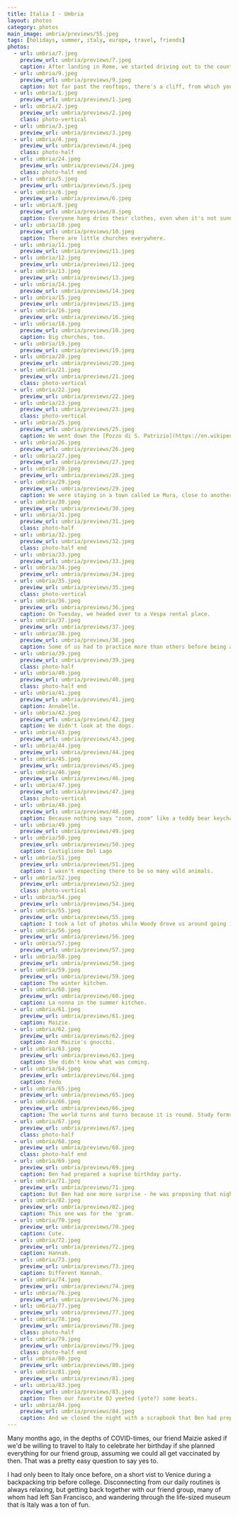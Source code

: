 ```yaml
---
title: Italia I - Umbria
layout: photos
category: photos
main_image: umbria/previews/55.jpeg
tags: [holidays, summer, italy, europe, travel, friends]
photos:
  - url: umbria/7.jpeg
    preview_url: umbria/previews/7.jpeg
    caption: After landing in Rome, we started driving out to the countryside. On our way, I did some spontaneous research and decided to stop at a town called [Orvieto](https://en.wikipedia.org/wiki/Orvieto). The city is an old fortress built atop a mountain, which makes for great views of the surrounding area.
  - url: umbria/9.jpeg
    preview_url: umbria/previews/9.jpeg
    caption: Not far past the rooftops, there's a cliff, from which you can see the valley and hills below.
  - url: umbria/1.jpeg
    preview_url: umbria/previews/1.jpeg
  - url: umbria/2.jpeg
    preview_url: umbria/previews/2.jpeg
    class: photo-vertical
  - url: umbria/3.jpeg
    preview_url: umbria/previews/3.jpeg
  - url: umbria/4.jpeg
    preview_url: umbria/previews/4.jpeg
    class: photo-half
  - url: umbria/24.jpeg
    preview_url: umbria/previews/24.jpeg
    class: photo-half end
  - url: umbria/5.jpeg
    preview_url: umbria/previews/5.jpeg
  - url: umbria/6.jpeg
    preview_url: umbria/previews/6.jpeg
  - url: umbria/8.jpeg
    preview_url: umbria/previews/8.jpeg
    caption: Everyone hang dries their clothes, even when it's not sunny out.
  - url: umbria/10.jpeg
    preview_url: umbria/previews/10.jpeg
    caption: There are little churches everywhere.
  - url: umbria/11.jpeg
    preview_url: umbria/previews/11.jpeg
  - url: umbria/12.jpeg
    preview_url: umbria/previews/12.jpeg
  - url: umbria/13.jpeg
    preview_url: umbria/previews/13.jpeg
  - url: umbria/14.jpeg
    preview_url: umbria/previews/14.jpeg
  - url: umbria/15.jpeg
    preview_url: umbria/previews/15.jpeg
  - url: umbria/16.jpeg
    preview_url: umbria/previews/16.jpeg
  - url: umbria/18.jpeg
    preview_url: umbria/previews/18.jpeg
    caption: Big churches, too.
  - url: umbria/19.jpeg
    preview_url: umbria/previews/19.jpeg
  - url: umbria/20.jpeg
    preview_url: umbria/previews/20.jpeg
  - url: umbria/21.jpeg
    preview_url: umbria/previews/21.jpeg
    class: photo-vertical
  - url: umbria/22.jpeg
    preview_url: umbria/previews/22.jpeg
  - url: umbria/23.jpeg
    preview_url: umbria/previews/23.jpeg
    class: photo-vertical
  - url: umbria/25.jpeg
    preview_url: umbria/previews/25.jpeg
    caption: We went down the [Pozzo di S. Patrizio](https://en.wikipedia.org/wiki/Pozzo_di_S._Patrizio), or St. Patrick's well, a 500 year old structure. Quod natura munimento inviderat industria adiecit.
  - url: umbria/26.jpeg
    preview_url: umbria/previews/26.jpeg
  - url: umbria/27.jpeg
    preview_url: umbria/previews/27.jpeg
  - url: umbria/28.jpeg
    preview_url: umbria/previews/28.jpeg
  - url: umbria/29.jpeg
    preview_url: umbria/previews/29.jpeg
    caption: We were staying in a town called Le Mura, close to another old fortress town called Panicale. We went there to sightsee and grab lunch.
  - url: umbria/30.jpeg
    preview_url: umbria/previews/30.jpeg
  - url: umbria/31.jpeg
    preview_url: umbria/previews/31.jpeg
    class: photo-half
  - url: umbria/32.jpeg
    preview_url: umbria/previews/32.jpeg
    class: photo-half end
  - url: umbria/33.jpeg
    preview_url: umbria/previews/33.jpeg
  - url: umbria/34.jpeg
    preview_url: umbria/previews/34.jpeg
  - url: umbria/35.jpeg
    preview_url: umbria/previews/35.jpeg
    class: photo-vertical
  - url: umbria/36.jpeg
    preview_url: umbria/previews/36.jpeg
    caption: On Tuesday, we headed over to a Vespa rental place.
  - url: umbria/37.jpeg
    preview_url: umbria/previews/37.jpeg
  - url: umbria/38.jpeg
    preview_url: umbria/previews/38.jpeg
    caption: Some of us had to practice more than others before being allowed to ride around the lake.
  - url: umbria/39.jpeg
    preview_url: umbria/previews/39.jpeg
    class: photo-half
  - url: umbria/40.jpeg
    preview_url: umbria/previews/40.jpeg
    class: photo-half end
  - url: umbria/41.jpeg
    preview_url: umbria/previews/41.jpeg
    caption: Annabelle.
  - url: umbria/42.jpeg
    preview_url: umbria/previews/42.jpeg
    caption: We didn't look at the dogs.
  - url: umbria/43.jpeg
    preview_url: umbria/previews/43.jpeg
  - url: umbria/44.jpeg
    preview_url: umbria/previews/44.jpeg
  - url: umbria/45.jpeg
    preview_url: umbria/previews/45.jpeg
  - url: umbria/46.jpeg
    preview_url: umbria/previews/46.jpeg
  - url: umbria/47.jpeg
    preview_url: umbria/previews/47.jpeg
    class: photo-vertical
  - url: umbria/48.jpeg
    preview_url: umbria/previews/48.jpeg
    caption: Because nothing says "zoom, zoom" like a teddy bear keychain. 
  - url: umbria/49.jpeg
    preview_url: umbria/previews/49.jpeg
  - url: umbria/50.jpeg
    preview_url: umbria/previews/50.jpeg
    caption: Castiglione Del Lago
  - url: umbria/51.jpeg
    preview_url: umbria/previews/51.jpeg
    caption: I wasn't expecting there to be so many wild animals.
  - url: umbria/52.jpeg
    preview_url: umbria/previews/52.jpeg
    class: photo-vertical
  - url: umbria/54.jpeg
    preview_url: umbria/previews/54.jpeg
  - url: umbria/55.jpeg
    preview_url: umbria/previews/55.jpeg
    caption: I took a lot of photos while Woody drove us around going 100km/h.
  - url: umbria/56.jpeg
    preview_url: umbria/previews/56.jpeg
  - url: umbria/57.jpeg
    preview_url: umbria/previews/57.jpeg
  - url: umbria/58.jpeg
    preview_url: umbria/previews/58.jpeg
  - url: umbria/59.jpeg
    preview_url: umbria/previews/59.jpeg
    caption: The winter kitchen.
  - url: umbria/60.jpeg
    preview_url: umbria/previews/60.jpeg
    caption: La nonna in the summer kitchen.
  - url: umbria/61.jpeg
    preview_url: umbria/previews/61.jpeg
    caption: Maizie.
  - url: umbria/62.jpeg
    preview_url: umbria/previews/62.jpeg
    caption: And Maizie's gnocchi.
  - url: umbria/63.jpeg
    preview_url: umbria/previews/63.jpeg
    caption: She didn't know what was coming.
  - url: umbria/64.jpeg
    preview_url: umbria/previews/64.jpeg
    caption: Fedo
  - url: umbria/65.jpeg
    preview_url: umbria/previews/65.jpeg
  - url: umbria/66.jpeg
    preview_url: umbria/previews/66.jpeg
    caption: The world turns and turns because it is round. Study forms culture, and work forms wealth.
  - url: umbria/67.jpeg
    preview_url: umbria/previews/67.jpeg
    class: photo-half
  - url: umbria/68.jpeg
    preview_url: umbria/previews/68.jpeg
    class: photo-half end
  - url: umbria/69.jpeg
    preview_url: umbria/previews/69.jpeg
    caption: Ben had prepared a suprise birthday party.
  - url: umbria/71.jpeg
    preview_url: umbria/previews/71.jpeg
    caption: But Ben had one more surprise - he was proposing that night!
  - url: umbria/82.jpeg
    preview_url: umbria/previews/82.jpeg
    caption: This one was for the 'gram.
  - url: umbria/70.jpeg
    preview_url: umbria/previews/70.jpeg
    caption: Cute.
  - url: umbria/72.jpeg
    preview_url: umbria/previews/72.jpeg
    caption: Hannah.
  - url: umbria/73.jpeg
    preview_url: umbria/previews/73.jpeg
    caption: Different Hannah.
  - url: umbria/74.jpeg
    preview_url: umbria/previews/74.jpeg
  - url: umbria/76.jpeg
    preview_url: umbria/previews/76.jpeg
  - url: umbria/77.jpeg
    preview_url: umbria/previews/77.jpeg
  - url: umbria/78.jpeg
    preview_url: umbria/previews/78.jpeg
    class: photo-half
  - url: umbria/79.jpeg
    preview_url: umbria/previews/79.jpeg
    class: photo-half end
  - url: umbria/80.jpeg
    preview_url: umbria/previews/80.jpeg
  - url: umbria/81.jpeg
    preview_url: umbria/previews/81.jpeg
  - url: umbria/83.jpeg
    preview_url: umbria/previews/83.jpeg
    caption: Then our favorite DJ yeeted (yote?) some beats.
  - url: umbria/84.jpeg
    preview_url: umbria/previews/84.jpeg
    caption: And we closed the night with a scrapbook that Ben had prepared for Maizie, which all of us had signed.
---
```


Many months ago, in the depths of COVID-times, our friend Maizie asked if we'd be willing to travel to Italy to celebrate her birthday if she planned everything for our friend group, assuming we could all get vaccinated by then. That was a pretty easy question to say yes to.

I had only been to Italy once before, on a short vist to Venice during a backpacking trip before college. Disconnecting from our daily routines is always relaxing, but getting back together with our friend group, many of whom had left San Francisco, and wandering through the life-sized museum that is Italy was a ton of fun.
